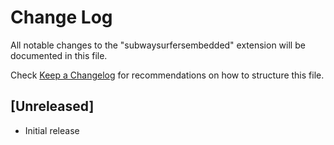 # Change Log

All notable changes to the "subwaysurfersembedded" extension will be documented in this file.

Check [Keep a Changelog](http://keepachangelog.com/) for recommendations on how to structure this file.

## [Unreleased]

- Initial release